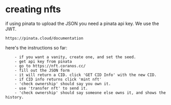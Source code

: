 # creating nfts

if using pinata to upload the JSON you need a pinata api key. We use the JWT.

    https://pinata.cloud/documentation

here's the instructions so far:

        - if you want a vanity, create one, and set the seed.
        - get api key from pinata
        - go to https://nft.coranos.cc/
        - fill out the JSON form
        - it will return a CID. click 'GET CID Info' with the new CID.
        - if CID info returns click 'mint nft'
        - 'check ownership' should say you own it.
        - use 'transfer nft' to send it.
        - 'check ownership' should say someone else owns it, and shows the history.
